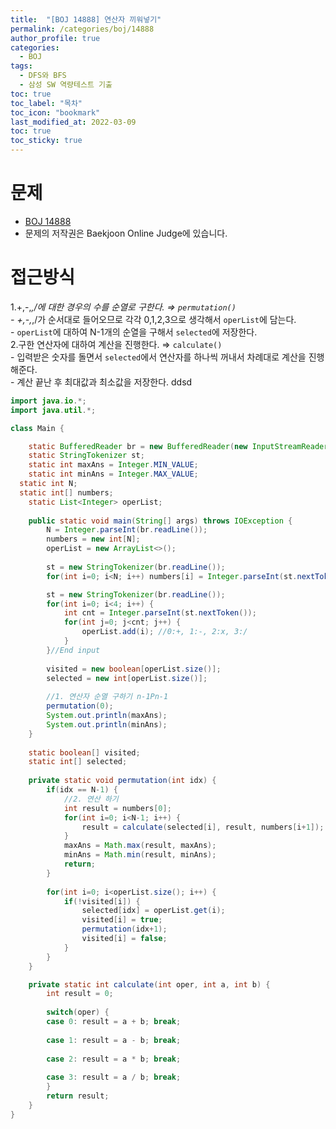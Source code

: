 ```yaml
---
title:  "[BOJ 14888] 연산자 끼워넣기"
permalink: /categories/boj/14888
author_profile: true
categories:
  - BOJ
tags:
  - DFS와 BFS
  - 삼성 SW 역량테스트 기출
toc: true
toc_label: "목차"
toc_icon: "bookmark"
last_modified_at: 2022-03-09
toc: true
toc_sticky: true
---
```


# 문제
- [BOJ 14888](https://www.acmicpc.net/problem/14888)  
- 문제의 저작권은 Baekjoon Online Judge에 있습니다.  

# 접근방식  
1.+,-,*,/에 대한 경우의 수를 순열로 구한다.  ⇒ `permutation()`  
    - +,-,*,/가 순서대로 들어오므로 각각 0,1,2,3으로 생각해서 `operList`에 담는다.  
    - `operList`에 대하여 N-1개의 순열을 구해서 `selected`에 저장한다.  
2.구한 연산자에 대하여 계산을 진행한다. ⇒ `calculate()`  
    - 입력받은 숫자를 돌면서 `selected`에서 연산자를 하나씩 꺼내서 차례대로 계산을 진행해준다.  
    - 계산 끝난 후 최대값과 최소값을 저장한다.  ddsd

```java
import java.io.*;
import java.util.*;

class Main {

	static BufferedReader br = new BufferedReader(new InputStreamReader(System.in));
	static StringTokenizer st;
	static int maxAns = Integer.MIN_VALUE;
	static int minAns = Integer.MAX_VALUE;
  static int N;
  static int[] numbers;
	static List<Integer> operList;
    
	public static void main(String[] args) throws IOException {
		N = Integer.parseInt(br.readLine());
		numbers = new int[N];
		operList = new ArrayList<>();
		
		st = new StringTokenizer(br.readLine());
		for(int i=0; i<N; i++) numbers[i] = Integer.parseInt(st.nextToken());G

		st = new StringTokenizer(br.readLine());
		for(int i=0; i<4; i++) {
			int cnt = Integer.parseInt(st.nextToken());
			for(int j=0; j<cnt; j++) {
				operList.add(i); //0:+, 1:-, 2:x, 3:/
			}
		}//End input
		
		visited = new boolean[operList.size()];
		selected = new int[operList.size()];
		
		//1. 연산자 순열 구하기 n-1Pn-1
		permutation(0);
		System.out.println(maxAns);
		System.out.println(minAns);
	}
	
	static boolean[] visited;
	static int[] selected;
	
	private static void permutation(int idx) {
		if(idx == N-1) {
			//2. 연산 하기
			int result = numbers[0];
			for(int i=0; i<N-1; i++) {
				result = calculate(selected[i], result, numbers[i+1]);
			}
			maxAns = Math.max(result, maxAns);
			minAns = Math.min(result, minAns);
			return;
		}
		
		for(int i=0; i<operList.size(); i++) {
			if(!visited[i]) {
				selected[idx] = operList.get(i);
				visited[i] = true;
				permutation(idx+1);
				visited[i] = false;
			}
		}
	}

	private static int calculate(int oper, int a, int b) {
		int result = 0;
		
		switch(oper) {
		case 0: result = a + b; break;
			
		case 1: result = a - b; break;
			
		case 2: result = a * b; break;
			
		case 3: result = a / b; break;
		}
		return result;
	}
}
```  